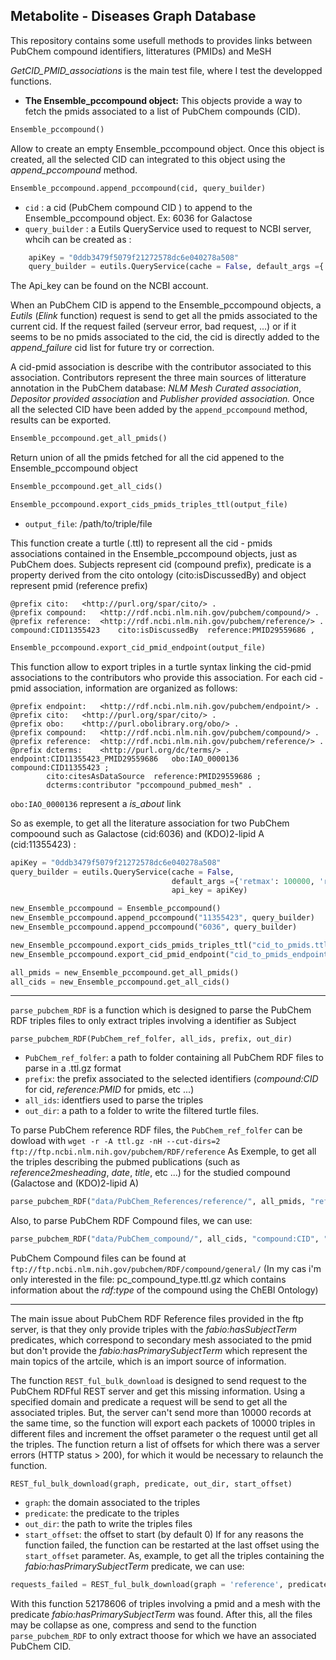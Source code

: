 ## Metabolite - Diseases Graph Database

This repository contains some usefull methods to provides links between PubChem compound identifiers, litteratures (PMIDs) and MeSH

*GetCID_PMID_associations* is the main test file, where I test the developped functions.

-   **The Ensemble_pccompound object:** This objects provide a way to fetch the pmids associated to a list of PubChem compounds (CID).
```python
Ensemble_pccompound()
``` 
Allow to create an empty Ensemble_pccompound object. Once this object is created, all the selected CID can integrated to this object using the *append_pccompound* method.

```python
Ensemble_pccompound.append_pccompound(cid, query_builder)
```

- ```cid``` :
  a cid (PubChem compound CID ) to append to the Ensemble_pccompound object. Ex: 6036 for Galactose
- ```query_builder``` : 
a Eutils QueryService used to request to NCBI server, whcih can be created as :
    
```python
    apiKey = "0ddb3479f5079f21272578dc6e040278a508"
    query_builder = eutils.QueryService(cache = False, default_args ={'retmax': 100000, 'retmode': 'xml', 'usehistory': 'y'}, api_key = apiKey)
```
    
The Api_key can be found on the NCBI account.

When an PubChem CID is append to the Ensemble_pccompound objects, a *Eutils* (*Elink* function) request is send to get all the pmids associated to the current cid. If the request failed (serveur error, bad request, ...) or if it seems to be no pmids associated to the cid, the cid is directly added to the *append_failure* cid list for future try or correction.

A cid-pmid association is describe with the contributor associated to this association. Contributors represent the three main sources of litterature annotation in the PubChem database: *NLM Mesh Curated association*, *Depositor provided association* and *Publisher provided association.* Once all the selected CID have been added by the ```append_pccompound``` method, results can be exported.

```python
Ensemble_pccompound.get_all_pmids()
```
Return union of all the pmids fetched for all the cid appened to the Ensemble_pccompound object

```python
Ensemble_pccompound.get_all_cids()
```

```python
Ensemble_pccompound.export_cids_pmids_triples_ttl(output_file)
```
-   ```output_file```: /path/to/triple/file

This function create a turtle (.ttl) to represent all the cid - pmids associations contained in the Ensemble_pccompound objects, just as PubChem does. Subjects represent cid (compound prefix), predicate is a property derived from the cito ontology (cito:isDiscussedBy) and object represent pmid (reference prefix)
```
@prefix cito:	<http://purl.org/spar/cito/> .
@prefix compound:	<http://rdf.ncbi.nlm.nih.gov/pubchem/compound/> .
@prefix reference:	<http://rdf.ncbi.nlm.nih.gov/pubchem/reference/> .
compound:CID11355423	cito:isDiscussedBy	reference:PMID29559686 ,
```
```python
Ensemble_pccompound.export_cid_pmid_endpoint(output_file)
```
This function allow to export triples in a turtle syntax linking the cid-pmid associations to the contributors who provide this association.
For each cid - pmid association, information are organized as follows:
```
@prefix endpoint:	<http://rdf.ncbi.nlm.nih.gov/pubchem/endpoint/> .
@prefix cito:	<http://purl.org/spar/cito/> .
@prefix obo:	<http://purl.obolibrary.org/obo/> .
@prefix compound:	<http://rdf.ncbi.nlm.nih.gov/pubchem/compound/> .
@prefix reference:	<http://rdf.ncbi.nlm.nih.gov/pubchem/reference/> .
@prefix dcterms:	<http://purl.org/dc/terms/> .
endpoint:CID11355423_PMID29559686	obo:IAO_0000136	compound:CID11355423 ;
		cito:citesAsDataSource	reference:PMID29559686 ;
		dcterms:contributor	"pccompound_pubmed_mesh" .
```
```obo:IAO_0000136``` represent a *is_about* link

So as exemple, to get all the literature association for two PubChem compoound such as Galactose (cid:6036) and (KDO)2-lipid A (cid:11355423) :

```python
apiKey = "0ddb3479f5079f21272578dc6e040278a508"
query_builder = eutils.QueryService(cache = False,
                                    default_args ={'retmax': 100000, 'retmode': 'xml', 'usehistory': 'y'},
                                    api_key = apiKey)

new_Ensemble_pccompound = Ensemble_pccompound()
new_Ensemble_pccompound.append_pccompound("11355423", query_builder)
new_Ensemble_pccompound.append_pccompound("6036", query_builder)

new_Ensemble_pccompound.export_cids_pmids_triples_ttl("cid_to_pmids.ttl")
new_Ensemble_pccompound.export_cid_pmid_endpoint("cid_to_pmids_endpoint.ttl")

all_pmids = new_Ensemble_pccompound.get_all_pmids()
all_cids = new_Ensemble_pccompound.get_all_cids()
```
* * *
```parse_pubchem_RDF``` is a function which is designed to parse the PubChem RDF triples files to only extract triples involving a identifier as Subject

```parse_pubchem_RDF(PubChem_ref_folfer, all_ids, prefix, out_dir)```
- ```PubChem_ref_folfer```: a path to folder containing all PubChem RDF files to parse in a .ttl.gz format
- ```prefix```:  the prefix associated to the selected identifiers (*compound:CID* for cid, *reference:PMID* for pmids, etc ...) 
- ```all_ids```: identfiers used to parse the triples
- ```out_dir```: a path to a folder to write the filtered turtle files.

To parse PubChem reference RDF files, the ```PubChem_ref_folfer``` can be dowload with ```wget -r -A ttl.gz -nH --cut-dirs=2 ftp://ftp.ncbi.nlm.nih.gov/pubchem/RDF/reference```
As Exemple, to get all the triples describing the pubmed publications (such as *reference2mesheading*, *date*, *title*, etc ...) for the studied compound (Galactose and (KDO)2-lipid A)
```python
parse_pubchem_RDF("data/PubChem_References/reference/", all_pmids, "reference:PMID", "pccompound_references_filtered/")
```

Also, to parse PubChem RDF Compound files, we can use:
```python
parse_pubchem_RDF("data/PubChem_compound/", all_cids, "compound:CID", "pccompound_filered/")
```
PubChem Compound files can be found at ```ftp://ftp.ncbi.nlm.nih.gov/pubchem/RDF/compound/general/``` (In my cas i'm only interested in the file: pc_compound_type.ttl.gz which contains information about the *rdf:type* of the compound using the ChEBI Ontology)

* * *
The main issue about PubChem RDF Reference files provided in the ftp server, is that they only provide triples with the *fabio:hasSubjectTerm* predicates, which correspond to secondary mesh associated to the pmid but don't provide the *fabio:hasPrimarySubjectTerm* which represent the main topics of the artcile, which is an import source of information.


The function ```REST_ful_bulk_download``` is designed to send request to the PubChem RDFful REST server and get this missing information. Using a specified domain and predicate a request will be send to get all the associated triples. But, the server can't send more than 10000 records at the same time, so the function will export each packets of 10000 triples in different files and increment the offset parameter o the request until get all the triples. The function return a list of offsets for which there was a server errors (HTTP status > 200), for which it would be necessary to relaunch the function.

```REST_ful_bulk_download(graph, predicate, out_dir, start_offset)```
-   ```graph```: the domain associated to the triples
-   ```predicate```: the predicate to the triples
-   ```out_dir```: the path to write the triples files
-   ```start_offset```: the offset to start (by default 0)
If for any reasons the function failed, the function can be restarted at the last offset using the ```start_offset``` parameter.
As, example, to get all the triples containing the *fabio:hasPrimarySubjectTerm* predicate, we can use: 

```python
requests_failed = REST_ful_bulk_download(graph = 'reference', predicate = 'fabio:hasPrimarySubjectTerm', out_dir = 'data/PubChem_PrimarySubjectTermsTriples/', start_offset = 0)
```
With this function 52178606 of triples involving a pmid and a mesh with the predicate *fabio:hasPrimarySubjectTerm* was found.
After this, all the files may be collapse as one, compress and send to the function ```parse_pubchem_RDF``` to only extract thoose for which we have an associated PubChem CID.